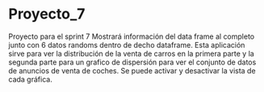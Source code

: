 # Proyecto_7
Proyecto para el sprint 7
Mostrará información del data frame al completo junto con 6 datos randoms dentro de decho dataframe.
Esta aplicación sirve para ver la distribución de la venta de carros en la primera parte y la segunda parte para un grafico de dispersión para ver el conjunto de datos de anuncios de venta de coches.
Se puede activar y desactivar la vista de cada gráfica.